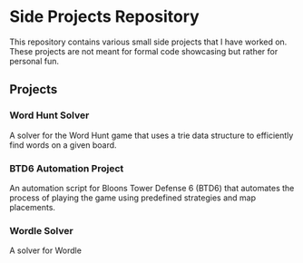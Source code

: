 # Side Projects Repository

This repository contains various small side projects that I have worked on. These projects are not meant for formal code showcasing but rather for personal fun.

## Projects

### Word Hunt Solver

A solver for the Word Hunt game that uses a trie data structure to efficiently find words on a given board.

### BTD6 Automation Project

An automation script for Bloons Tower Defense 6 (BTD6) that automates the process of playing the game using predefined strategies and map placements.

### Wordle Solver

A solver for Wordle
